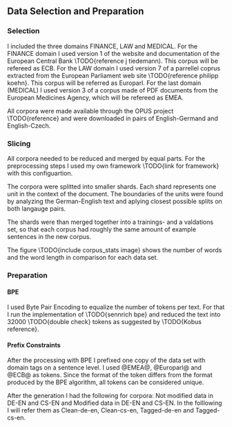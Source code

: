 ## Data Selection and Preparation
### Selection
I included the three domains FINANCE, LAW and MEDICAL.
For the FINANCE domain I used version 1 of the website and documentation of the European Central Bank \TODO{reference j tiedemann). This corpus will be refereed as ECB.
For the LAW domain I used version 7 of a parrellel coprus extracted from the European Parliament web site \TODO{reference philipp koehn}. This corpus will be referred as Europarl.
For the last domain (MEDICAL) I used version 3 of a corpus made of PDF documents from the European Medicines Agency, which will be refereed as EMEA.

All corpora were made available through the OPUS project \TODO{reference} and were downloaded in pairs of English-Germand and English-Czech.

### Slicing
All corpora needed to be reduced and merged by equal parts.
For the preprocessing steps I used my own framework \TODO{link for framework} with this configuartion.

The corpora were splitted into smaller shards. Each shard represents one unit in the context of the document.
The boundaries of the units were found by analyzing the German-English text and aplying closest possible splits on both langauge pairs.

The shards were than merged together into a trainings- and a valdations set, so that each corpus had roughly the same amount of example sentences in the new corpus.

The figure \TODO{include corpus_stats image} shows the number of words and the word length in comparison for each data set.

### Preparation
#### BPE
I used Byte Pair Encoding to equalize the number of tokens per text.
For that I run the implementation of \TODO{sennrich bpe} and reduced the text into 32000 \TODO{double check} tokens as suggested by \TODO{Kobus reference}.

#### Prefix Constraints
After the processing with BPE I prefixed one copy of the data set with domain tags on a sentence level.
I used @EMEA@, @Europarl@ and @ECB@ as tokens.
Since the format of the token differs from the format produced by the BPE algorithm, all tokens can be considered unique.

After the generation I had the following for corpora: Not modified data in DE-EN and CS-EN and Modified data in DE-EN and CS-EN.
In the folllowing I will refer them as Clean-de-en, Clean-cs-en, Tagged-de-en and Tagged-cs-en.
